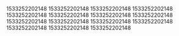 1533252202148
1533252202148
1533252202148
1533252202148
1533252202148
1533252202148
1533252202148
1533252202148
1533252202148
1533252202148
1533252202148
1533252202148
1533252202148
1533252202148
1533252202148